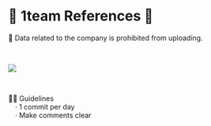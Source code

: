 # 💙 1team References 💙

💫 Data related to the company is prohibited from uploading.

<br/>

<p align="">
<img src="https://github.com/heewooKim/1team/assets/57980857/1f76fa45-d243-4163-b335-cfb289f0a3fa">
</p>

<br/>

🧜‍♂️ Guidelines
<br/>
&emsp;· 1 commit per day
<br/>
&emsp;· Make comments clear
